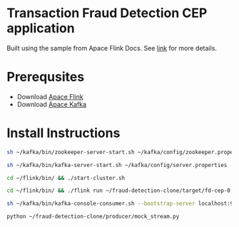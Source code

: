 # Transaction Fraud Detection CEP application 
Built using the sample from Apace Flink Docs. See [link](https://ci.apache.org/projects/flink/flink-docs-release-1.13/docs/try-flink/datastream/) for more details.

# Prerequsites
- Download [Apace Flink](https://www.apache.org/dyn/closer.lua/flink/flink-1.13.1/flink-1.13.1-bin-scala_2.11.tgz)
- Download [Apace Kafka](https://www.apache.org/dyn/closer.cgi?path=/kafka/2.8.0/kafka-2.8.0-src.tgz)

# Install Instructions
```sh
sh ~/kafka/bin/zookeeper-server-start.sh ~/kafka/config/zookeeper.properties

sh ~/kafka/bin/kafka-server-start.sh ~/kafka/config/server.properties

cd ~/flink/bin/ && ./start-cluster.sh

cd ~/flink/bin/ && ./flink run ~/fraud-detection-clone/target/fd-cep-0.0.1-SNAPSHOT-jar-with-dependencies.jar

sh ~/kafka/bin/kafka-console-consumer.sh --bootstrap-server localhost:9092 --topic notifications

python ~/fraud-detection-clone/producer/mock_stream.py
```
